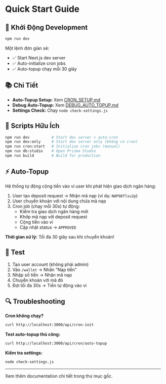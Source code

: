 # Quick Start Guide

## 🚀 Khởi Động Development

```bash
npm run dev
```

Một lệnh đơn giản sẽ:
- ✅ Start Next.js dev server
- ✅ Auto-initialize cron jobs
- ✅ Auto-topup chạy mỗi 30 giây

## 📚 Chi Tiết

- **Auto-Topup Setup:** Xem [CRON_SETUP.md](CRON_SETUP.md)
- **Debug Auto-Topup:** Xem [DEBUG_AUTO_TOPUP.md](DEBUG_AUTO_TOPUP.md)
- **Settings Check:** Chạy `node check-settings.js`

## 🔧 Scripts Hữu Ích

```bash
npm run dev          # Start dev server + auto-cron
npm run dev:only     # Start dev server only (không có cron)
npm run cron:start   # Initialize cron jobs (manual)
npm run db:studio    # Open Prisma Studio
npm run build        # Build for production
```

## ⚡ Auto-Topup

Hệ thống tự động cộng tiền vào ví user khi phát hiện giao dịch ngân hàng:

1. User tạo deposit request → Nhận mã nạp (ví dụ: `NAP98flsu2p`)
2. User chuyển khoản với nội dung chứa mã nạp
3. Cron job (chạy mỗi 30s) tự động:
   - Kiểm tra giao dịch ngân hàng mới
   - Khớp mã nạp với deposit request
   - Cộng tiền vào ví
   - Cập nhật status → `APPROVED`

**Thời gian xử lý:** Tối đa 30 giây sau khi chuyển khoản!

## 🧪 Test

1. Tạo user account (không phải admin)
2. Vào `/wallet` → Nhấn "Nạp tiền"
3. Nhập số tiền → Nhận mã nạp
4. Chuyển khoản với mã đó
5. Đợi tối đa 30s → Tiền tự động vào ví

## 🔍 Troubleshooting

**Cron không chạy?**
```bash
curl http://localhost:3000/api/cron-init
```

**Test auto-topup thủ công:**
```bash
curl http://localhost:3000/api/cron/auto-topup
```

**Kiểm tra settings:**
```bash
node check-settings.js
```

---

Xem thêm documentation chi tiết trong thư mục gốc.
